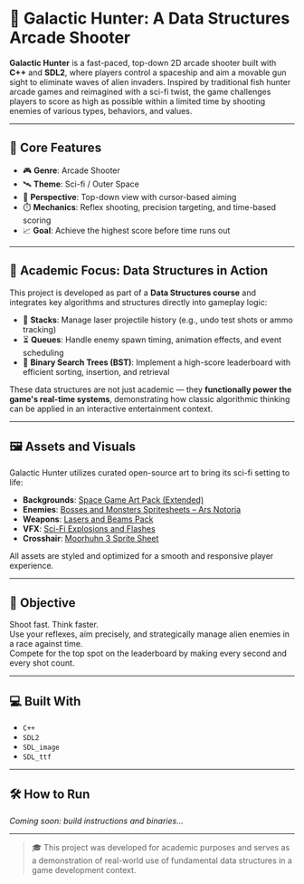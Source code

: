 # 🌌 Galactic Hunter: A Data Structures Arcade Shooter

**Galactic Hunter** is a fast-paced, top-down 2D arcade shooter built with **C++** and **SDL2**, where players control a spaceship and aim a movable gun sight to eliminate waves of alien invaders. Inspired by traditional fish hunter arcade games and reimagined with a sci-fi twist, the game challenges players to score as high as possible within a limited time by shooting enemies of various types, behaviors, and values.

---

## 🚀 Core Features

- 🎮 **Genre**: Arcade Shooter  
- 🛰️ **Theme**: Sci-fi / Outer Space  
- 🧠 **Perspective**: Top-down view with cursor-based aiming  
- ⏱️ **Mechanics**: Reflex shooting, precision targeting, and time-based scoring  
- 📈 **Goal**: Achieve the highest score before time runs out  

---

## 🧩 Academic Focus: Data Structures in Action

This project is developed as part of a **Data Structures course** and integrates key algorithms and structures directly into gameplay logic:

- 🔁 **Stacks**: Manage laser projectile history (e.g., undo test shots or ammo tracking)
- ⏳ **Queues**: Handle enemy spawn timing, animation effects, and event scheduling
- 🌲 **Binary Search Trees (BST)**: Implement a high-score leaderboard with efficient sorting, insertion, and retrieval

These data structures are not just academic — they **functionally power the game's real-time systems**, demonstrating how classic algorithmic thinking can be applied in an interactive entertainment context.

---

## 🖼️ Assets and Visuals

Galactic Hunter utilizes curated open-source art to bring its sci-fi setting to life:

- **Backgrounds**: [Space Game Art Pack (Extended)](https://opengameart.org/content/space-game-art-pack-extended)
- **Enemies**: [Bosses and Monsters Spritesheets – Ars Notoria](https://opengameart.org/content/bosses-and-monsters-spritesheets-ars-notoria)
- **Weapons**: [Lasers and Beams Pack](https://opengameart.org/content/lasers-and-beams)
- **VFX**: [Sci-Fi Explosions and Flashes](https://opengameart.org/content/sci-fi-effects)
- **Crosshair**: [Moorhuhn 3 Sprite Sheet](https://www.spriters-resource.com/pc_computer/moorhuhn3/sheet/51541/)

All assets are styled and optimized for a smooth and responsive player experience.

---

## 🎯 Objective

Shoot fast. Think faster.  
Use your reflexes, aim precisely, and strategically manage alien enemies in a race against time.  
Compete for the top spot on the leaderboard by making every second and every shot count.

---

## 💻 Built With

- `C++`
- `SDL2`
- `SDL_image`
- `SDL_ttf`

---

## 🛠️ How to Run

_Coming soon: build instructions and binaries..._

---

> 🎓 This project was developed for academic purposes and serves as a demonstration of real-world use of fundamental data structures in a game development context.

